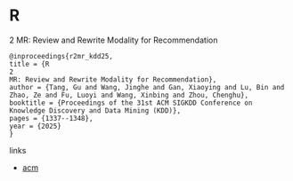# R
2
MR: Review and Rewrite Modality for Recommendation

```
@inproceedings{r2mr_kdd25,
title = {R
2
MR: Review and Rewrite Modality for Recommendation},
author = {Tang, Gu and Wang, Jinghe and Gan, Xiaoying and Lu, Bin and Zhao, Ze and Fu, Luoyi and Wang, Xinbing and Zhou, Chenghu},
booktitle = {Proceedings of the 31st ACM SIGKDD Conference on Knowledge Discovery and Data Mining (KDD)},
pages = {1337--1348},
year = {2025}
}
```

links
- [acm](https://dl.acm.org/doi/10.1145/3690624.3709250)
